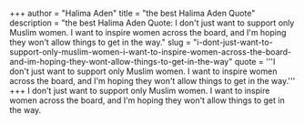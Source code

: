 +++
author = "Halima Aden"
title = "the best Halima Aden Quote"
description = "the best Halima Aden Quote: I don't just want to support only Muslim women. I want to inspire women across the board, and I'm hoping they won't allow things to get in the way."
slug = "i-dont-just-want-to-support-only-muslim-women-i-want-to-inspire-women-across-the-board-and-im-hoping-they-wont-allow-things-to-get-in-the-way"
quote = '''I don't just want to support only Muslim women. I want to inspire women across the board, and I'm hoping they won't allow things to get in the way.'''
+++
I don't just want to support only Muslim women. I want to inspire women across the board, and I'm hoping they won't allow things to get in the way.
